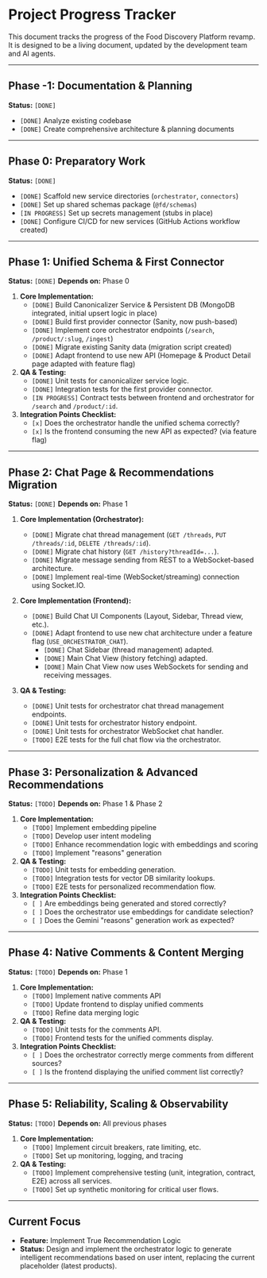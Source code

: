 # Project Progress Tracker

This document tracks the progress of the Food Discovery Platform revamp. It is designed to be a living document, updated by the development team and AI agents.

---

## Phase -1: Documentation & Planning

**Status:** `[DONE]`

- `[DONE]` Analyze existing codebase
- `[DONE]` Create comprehensive architecture & planning documents

---

## Phase 0: Preparatory Work

**Status:** `[DONE]`

- `[DONE]` Scaffold new service directories (`orchestrator`, `connectors`)
- `[DONE]` Set up shared schemas package (`@fd/schemas`)
- `[IN PROGRESS]` Set up secrets management (stubs in place)
- `[DONE]` Configure CI/CD for new services (GitHub Actions workflow created)

---

## Phase 1: Unified Schema & First Connector

**Status:** `[DONE]`
**Depends on:** Phase 0

1.  **Core Implementation:**
    - `[DONE]` Build Canonicalizer Service & Persistent DB (MongoDB integrated, initial upsert logic in place)
    - `[DONE]` Build first provider connector (Sanity, now push-based)
    - `[DONE]` Implement core orchestrator endpoints (`/search`, `/product/:slug`, `/ingest`)
    - `[DONE]` Migrate existing Sanity data (migration script created)
    - `[DONE]` Adapt frontend to use new API (Homepage & Product Detail page adapted with feature flag)
2.  **QA & Testing:**
    - `[DONE]` Unit tests for canonicalizer service logic.
    - `[DONE]` Integration tests for the first provider connector.
    - `[IN PROGRESS]` Contract tests between frontend and orchestrator for `/search` and `/product/:id`.
3.  **Integration Points Checklist:**
    - `[x]` Does the orchestrator handle the unified schema correctly?
    - `[x]` Is the frontend consuming the new API as expected? (via feature flag)

---

## Phase 2: Chat Page & Recommendations Migration

**Status:** `[DONE]`
**Depends on:** Phase 1

1.  **Core Implementation (Orchestrator):**
    - `[DONE]` Migrate chat thread management (`GET /threads`, `PUT /threads/:id`, `DELETE /threads/:id`).
    - `[DONE]` Migrate chat history (`GET /history?threadId=...`).
    - `[DONE]` Migrate message sending from REST to a WebSocket-based architecture.
    - `[DONE]` Implement real-time (WebSocket/streaming) connection using Socket.IO.

2.  **Core Implementation (Frontend):**
    - `[DONE]` Build Chat UI Components (Layout, Sidebar, Thread view, etc.).
    - `[DONE]` Adapt frontend to use new chat architecture under a feature flag (`USE_ORCHESTRATOR_CHAT`).
        - `[DONE]` Chat Sidebar (thread management) adapted.
        - `[DONE]` Main Chat View (history fetching) adapted.
        - `[DONE]` Main Chat View now uses WebSockets for sending and receiving messages.

3.  **QA & Testing:**
    - `[DONE]` Unit tests for orchestrator chat thread management endpoints.
    - `[DONE]` Unit tests for orchestrator history endpoint.
    - `[DONE]` Unit tests for orchestrator WebSocket chat handler.
    - `[TODO]` E2E tests for the full chat flow via the orchestrator.

---

## Phase 3: Personalization & Advanced Recommendations

**Status:** `[TODO]`
**Depends on:** Phase 1 & Phase 2

1.  **Core Implementation:**
    - `[TODO]` Implement embedding pipeline
    - `[TODO]` Develop user intent modeling
    - `[TODO]` Enhance recommendation logic with embeddings and scoring
    - `[TODO]` Implement "reasons" generation
2.  **QA & Testing:**
    - `[TODO]` Unit tests for embedding generation.
    - `[TODO]` Integration tests for vector DB similarity lookups.
    - `[TODO]` E2E tests for personalized recommendation flow.
3.  **Integration Points Checklist:**
    - `[ ]` Are embeddings being generated and stored correctly?
    - `[ ]` Does the orchestrator use embeddings for candidate selection?
    - `[ ]` Does the Gemini "reasons" generation work as expected?

---

## Phase 4: Native Comments & Content Merging

**Status:** `[TODO]`
**Depends on:** Phase 1

1.  **Core Implementation:**
    - `[TODO]` Implement native comments API
    - `[TODO]` Update frontend to display unified comments
    - `[TODO]` Refine data merging logic
2.  **QA & Testing:**
    - `[TODO]` Unit tests for the comments API.
    - `[TODO]` Frontend tests for the unified comments display.
3.  **Integration Points Checklist:**
    - `[ ]` Does the orchestrator correctly merge comments from different sources?
    - `[ ]` Is the frontend displaying the unified comment list correctly?

---

## Phase 5: Reliability, Scaling & Observability

**Status:** `[TODO]`
**Depends on:** All previous phases

1.  **Core Implementation:**
    - `[TODO]` Implement circuit breakers, rate limiting, etc.
    - `[TODO]` Set up monitoring, logging, and tracing
2.  **QA & Testing:**
    - `[TODO]` Implement comprehensive testing (unit, integration, contract, E2E) across all services.
    - `[TODO]` Set up synthetic monitoring for critical user flows.

---

## Current Focus

- **Feature:** Implement True Recommendation Logic
- **Status:** Design and implement the orchestrator logic to generate intelligent recommendations based on user intent, replacing the current placeholder (latest products).
